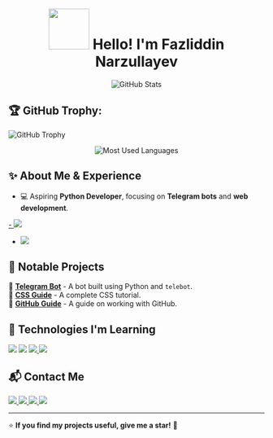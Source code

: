 <h1 align="center"> 
  <img src="https://media2.giphy.com/media/v1.Y2lkPTc5MGI3NjExZzJmdHhrOGd2OTBwbjZuZnozMWI2a2x4YnU3eXo4eXV4aTlnMTI3cyZlcD12MV9pbnRlcm5hbF9naWZfYnlfaWQmY3Q9Zw/l49JZ5bhhgPrr3GGQ/giphy.gif" width = 80px>  
  Hello! I'm Fazliddin Narzullayev
</h1>


<p align="center">
  <img src="https://github-readme-stats.vercel.app/api?username=Fazli171&show_icons=true&theme=radical&cache_seconds=10" alt="GitHub Stats">
</p>


## 🏆 GitHub Trophy:
![GitHub Trophy](https://github-profile-trophy.vercel.app/?username=Fazli171&theme=onedark)
<p align="center">
  <img src="https://github-readme-stats.vercel.app/api/top-langs/?username=Fazli171&layout=compact&theme=radical&cache_seconds=1800" alt="Most Used Languages">
</p>


## ✨ About Me & Experience

- 💻 Aspiring **Python Developer**, focusing on **Telegram bots** and **web development**.  
<a href="https://ba.uz/" target="_blank">
-   <img src="https://img.shields.io/badge/Bobur%20Alikhanov%20Tech%20Academy-0073e6?style=for-the-badge&logo=google-scholar&logoColor=white" />
</a>
  

- <img src="https://img.shields.io/badge/Python%20Full--Stack%20Developer-3776AB?style=for-the-badge&logo=python&logoColor=white" />

## 🚀 Notable Projects

🔹 **[Telegram Bot](https://github.com/Fazli171/number_system/blob/master/telebot2.py)** - A bot built using Python and `telebot`.  
🔹 **[CSS Guide](https://www.w3schools.com/css/css_intro.asp)** - A complete CSS tutorial.  
🔹 **[GitHub Guide](https://github.com/Fazli171/github-guide)** - A guide on working with GitHub.  

## 📌 Technologies I'm Learning 
<p>
  <img src="https://img.shields.io/badge/Python-3776AB?style=for-the-badge&logo=python&logoColor=white" />
  <img src="https://img.shields.io/badge/Django-092E20?style=for-the-badge&logo=django&logoColor=white" />
  <a href="https://www.w3.org/html/" target="_blank">
    <img src="https://img.shields.io/badge/HTML5-E34F26?style=for-the-badge&logo=html5&logoColor=white" />
</a>

  <img src="https://img.shields.io/badge/CSS3-1572B6?style=for-the-badge&logo=css3&logoColor=white" />
  <a href="https://github.com/Fazli171">
    <img src="https://img.shields.io/badge/GitHub-181717?style=for-the-badge&logo=github&logoColor=white" alt="">
  </a>
</p>

## 📬 Contact Me  

<a href="mailto:matem3599798@gmail.com" target="_blank">
    <img src="https://img.shields.io/badge/Gmail-EA4335?style=for-the-badge&logo=gmail&logoColor=white" />
</a>

<a href="https://t.me/PYTHON_171" target="_blank">
  <img src="https://img.shields.io/badge/Telegram-2CA5E0?style=for-the-badge&logo=telegram&logoColor=white" />
</a>
<a href="mailto:fazli_1998@email.com" target="_blank">
    <img src="https://img.shields.io/badge/Email-1D4D99?style=for-the-badge&logo=gmail&logoColor=white" />
</a>

<a href="https://www.instagram.com/fazli_1098" target="_blank">
  <img src="https://img.shields.io/badge/Instagram-E4405F?style=for-the-badge&logo=instagram&logoColor=white" />
</a>

---

⭐ **If you find my projects useful, give me a star!** 🚀
